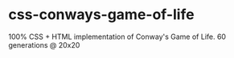 # css-conways-game-of-life
100% CSS + HTML implementation of Conway's Game of Life. 60 generations @ 20x20
